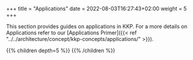 +++
title = "Applications"
date =  2022-08-03T16:27:43+02:00
weight = 5
+++

This section provides guides on applications in KKP. For a more details on Applications refer to our [Applications Primer]({{< ref "../../architecture/concept/kkp-concepts/applications/" >}}).

{{% children depth=5 %}}
{{% /children %}}